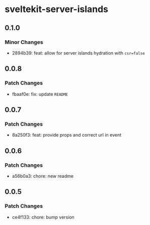 # sveltekit-server-islands

## 0.1.0

### Minor Changes

- 2894b39: feat: allow for server islands hydration with `csr=false`

## 0.0.8

### Patch Changes

- fbaaf0e: fix: update `README`

## 0.0.7

### Patch Changes

- 8a250f3: feat: provide props and correct url in event

## 0.0.6

### Patch Changes

- a56b0a3: chore: new readme

## 0.0.5

### Patch Changes

- ce4f133: chore: bump version
